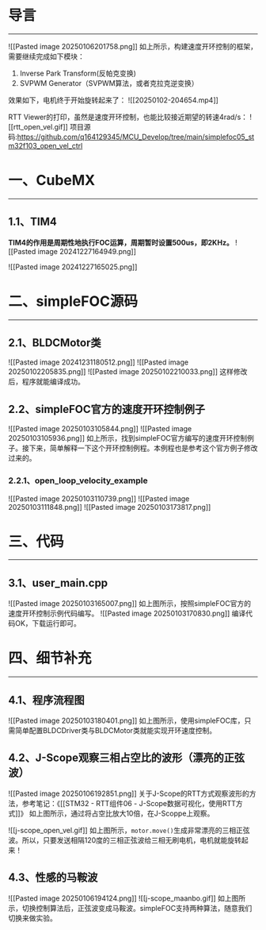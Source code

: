 # 导言
---
![[Pasted image 20250106201758.png]]
如上所示，构建速度开环控制的框架，需要继续完成如下模块：
1. Inverse Park Transform(反帕克变换)
2. SVPWM Generator（SVPWM算法，或者克拉克逆变换）

效果如下，电机终于开始旋转起来了：
![[20250102-204654.mp4]]

RTT Viewer的打印，虽然是速度开环控制，也能比较接近期望的转速4rad/s：
![[rtt_open_vel.gif]]
项目源码:https://github.com/q164129345/MCU_Develop/tree/main/simplefoc05_stm32f103_open_vel_ctrl

# 一、CubeMX
---
## 1.1、TIM4
**TIM4的作用是周期性地执行FOC运算，周期暂时设置500us，即2KHz。**
![[Pasted image 20241227164949.png]]

![[Pasted image 20241227165025.png]]

# 二、simpleFOC源码
---
## 2.1、BLDCMotor类
![[Pasted image 20241231180512.png]]
![[Pasted image 20250102205835.png]]
![[Pasted image 20250102210033.png]]
这样修改后，程序就能编译成功。

## 2.2、simpleFOC官方的速度开环控制例子
![[Pasted image 20250103105844.png]]
![[Pasted image 20250103105936.png]]
如上所示，找到simpleFOC官方编写的速度开环控制例子。接下来，简单解释一下这个开环控制例程。本例程也是参考这个官方例子修改过来的。

### 2.2.1、open_loop_velocity_example
![[Pasted image 20250103110739.png]]
![[Pasted image 20250103111848.png]]
![[Pasted image 20250103173817.png]]

# 三、代码
---
## 3.1、user_main.cpp
![[Pasted image 20250103165007.png]]
如上图所示，按照simpleFOC官方的速度开环控制示例代码编写。
![[Pasted image 20250103170830.png]]
编译代码OK，下载运行即可。

# 四、细节补充
---
## 4.1、程序流程图
![[Pasted image 20250103180401.png]]
如上图所示，使用simpleFOC库，只需简单配置BLDCDriver类与BLDCMotor类就能实现开环速度控制。

## 4.2、J-Scope观察三相占空比的波形（漂亮的正弦波）
![[Pasted image 20250106192851.png]]
关于J-Scope的RTT方式观察波形的方法，参考笔记：《[[STM32 - RTT组件06 - J-Scope数据可视化，使用RTT方式]]》
如上图所示，通过将占空比放大10倍，在J-Scoppe上观察。

![[j-scope_open_vel.gif]]
如上图所示，`motor.move()`生成非常漂亮的三相正弦波。所以，只要发送相隔120度的三相正弦波给三相无刷电机，电机就能旋转起来！

## 4.3、性感的马鞍波
![[Pasted image 20250106194124.png]]
![[j-scope_maanbo.gif]]
如上图所示，切换控制算法后，正弦波变成马鞍波。simpleFOC支持两种算法，随意我们切换来做实验。





